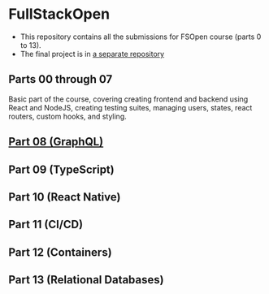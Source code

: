 # FullStackOpen

- This repository contains all the submissions for FSOpen course (parts 0 to 13).
- The final project is in [a separate repository](https://github.com/juusokasperi/fs-gigcalendar-app)

## Parts 00 through 07
Basic part of the course, covering creating frontend and backend using React and NodeJS, creating testing suites, managing users, states, react routers, custom hooks, and styling.

## [Part 08 (GraphQL)](/part8)
## Part 09 (TypeScript)
## Part 10 (React Native)
## Part 11 (CI/CD)
## Part 12 (Containers)
## Part 13 (Relational Databases)
